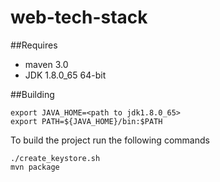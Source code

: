 # web-tech-stack

##Requires
* maven 3.0
* JDK 1.8.0_65 64-bit

##Building

```
export JAVA_HOME=<path to jdk1.8.0_65>
export PATH=${JAVA_HOME}/bin:$PATH
```

To build the project run the following commands

```
./create_keystore.sh
mvn package
```
